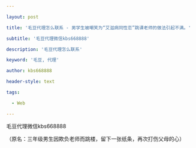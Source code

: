 ---
layout: post
title: '毛豆代理怎么联系 - 男学生被嘲笑为“艾滋病同性恋”跳课老师的做法引起不满。'
subtitle: '毛豆代理微信kbs668888'
description: '毛豆代理怎么联系'
keyword: '毛豆, 代理'
author: kbs668888
header-style: text
tags:
  - Web
---
毛豆代理微信kbs668888

（原名：三年级男生因欺负老师而跳楼，留下一张纸条，再次打伤父母的心）

